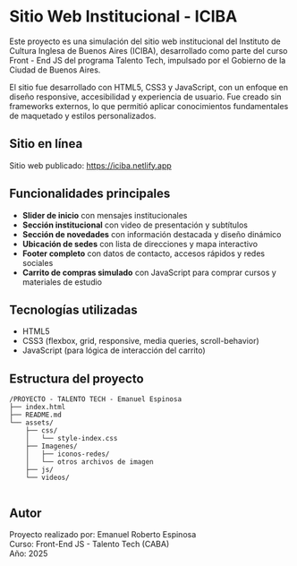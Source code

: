 # Sitio Web Institucional - ICIBA

Este proyecto es una simulación del sitio web institucional del Instituto de Cultura Inglesa de Buenos Aires (ICIBA), desarrollado como parte del curso Front - End JS del programa Talento Tech, impulsado por el Gobierno de la Ciudad de Buenos Aires.

El sitio fue desarrollado con HTML5, CSS3 y JavaScript, con un enfoque en diseño responsive, accesibilidad y experiencia de usuario. Fue creado sin frameworks externos, lo que permitió aplicar conocimientos fundamentales de maquetado y estilos personalizados.

## Sitio en línea

Sitio web publicado: https://iciba.netlify.app

## Funcionalidades principales

- **Slider de inicio** con mensajes institucionales
- **Sección institucional** con video de presentación y subtítulos
- **Sección de novedades** con información destacada y diseño dinámico
- **Ubicación de sedes** con lista de direcciones y mapa interactivo
- **Footer completo** con datos de contacto, accesos rápidos y redes sociales
- **Carrito de compras simulado** con JavaScript para comprar cursos y materiales de estudio

## Tecnologías utilizadas

- HTML5
- CSS3 (flexbox, grid, responsive, media queries, scroll-behavior)
- JavaScript (para lógica de interacción del carrito)

## Estructura del proyecto

```
/PROYECTO - TALENTO TECH - Emanuel Espinosa
├── index.html
├── README.md
└── assets/
    ├── css/
    │   └── style-index.css
    ├── Imagenes/
    │   ├── iconos-redes/
    │   └── otros archivos de imagen
    ├── js/
    └── videos/
    
```

## Autor

Proyecto realizado por: Emanuel Roberto Espinosa  
Curso: Front-End JS - Talento Tech (CABA)  
Año: 2025
